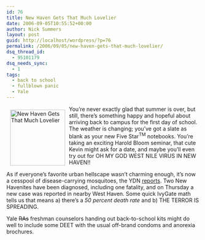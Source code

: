 ```yaml
---
id: 76
title: New Haven Gets That Much Lovelier
date: 2006-09-05T10:55:52+00:00
author: Nick Summers
layout: post
guid: http://localhost/wordpress/?p=76
permalink: /2006/09/05/new-haven-gets-that-much-lovelier/
dsq_thread_id:
  - 95101179
dsq_needs_sync:
  - 1
tags:
  - back to school
  - fullblown panic
  - Yale
---
```

<img src="http://www.ivygateblog.com/wp-content/uploads/2006/09/panic.jpg" border="0" alt="New Haven Gets That Much Lovelier" hspace="10" vspace="10" width="143" height="146" align="left" />You&#8217;re never exactly glad that summer is over, but still, there&#8217;s something happy and hopeful about arriving back to campus for the first day of school. The weather is changing; you&#8217;ve got a slate as blank as your new Five Star<sup>TM</sup> notebooks. You&#8217;re taking an exciting Harold Bloom seminar, that cute Kevin might ask for a date, and maybe you&#8217;ll even try out for OH MY GOD WEST NILE VIRUS IN NEW HAVEN!!

As if everyone&#8217;s favorite urban hellscape wasn&#8217;t charming enough, it&#8217;s now a cesspool of disease-carrying mosquitoes, the YDN <a href="http://www.yaledailynews.com/Article.aspx?ArticleID=32987" target="_blank">reports</a>. <span>Two New Havenites have been diagnosed, including one fatality, and on Thursday a new case was reported in nearby West Haven. Some quick IvyGate math tells us that means a) there&#8217;s a <em>50 percent death rate</em> and b) THE TERROR IS SPREADING.</span>

Yale <span style="text-decoration: line-through;">RAs</span> freshman counselors handing out back-to-school kits might do well to include some DEET with the usual off-brand condoms and anorexia brochures.